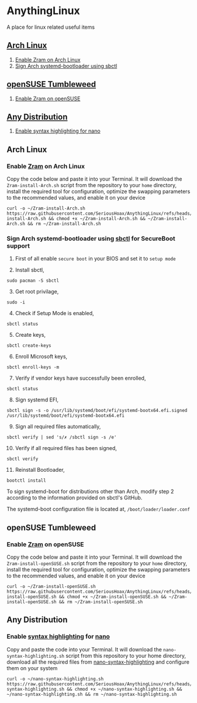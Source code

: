 # AnythingLinux
A place for linux related useful items

## [Arch Linux](https://archlinux.org)
1. [Enable Zram on Arch Linux](https://github.com/SeriousHoax/AnythingLinux#enable-zram-on-arch-linux)
2. [Sign Arch systemd-bootloader using sbctl](https://github.com/SeriousHoax/AnythingLinux#sign-arch-systemd-bootloader-using-sbctl-for-secureboot-support)
## [openSUSE Tumbleweed](https://www.opensuse.org)
1. [Enable Zram on openSUSE](https://github.com/SeriousHoax/AnythingLinux#enable-zram-on-opensuse)

## [Any Distribution](https://www.linux.org/pages/download)
1. [Enable syntax highlighting for nano](https://github.com/SeriousHoax/AnythingLinux#enable-syntax-highlighting-for-nano)

## Arch Linux

### Enable [Zram](https://wiki.archlinux.org/title/Zram) on Arch Linux
Copy the code below and paste it into your Terminal. It will download the `Zram-install-Arch.sh` script from the repository to your `home` directory, install the required tool for configuration, optimize the swapping parameters to the recommended values, and enable it on your device
```
curl -o ~/Zram-install-Arch.sh https://raw.githubusercontent.com/SeriousHoax/AnythingLinux/refs/heads/main/Zram-install-Arch.sh && chmod +x ~/Zram-install-Arch.sh && ~/Zram-install-Arch.sh && rm ~/Zram-install-Arch.sh
```

### Sign Arch systemd-bootloader using [sbctl](https://github.com/Foxboron/sbctl) for SecureBoot support
1. First of all enable ```secure boot``` in your BIOS and set it to ```setup mode```

2. Install sbctl, 
```
sudo pacman -S sbctl
```
3. Get root privilage, 
```
sudo -i
```
4. Check if Setup Mode is enabled, 
```
sbctl status
```
5. Create keys, 
```
sbctl create-keys
```
6. Enroll Microsoft keys,
```
sbctl enroll-keys -m
```
7. Verify if vendor keys have successfully been enrolled, 
```
sbctl status
```
8. Sign systemd EFI,
```
sbctl sign -s -o /usr/lib/systemd/boot/efi/systemd-bootx64.efi.signed /usr/lib/systemd/boot/efi/systemd-bootx64.efi
```
09. Sign all required files automatically,
```
sbctl verify | sed 's/✗ /sbctl sign -s /e'
```
10. Verify if all required files has been signed,
```
sbctl verify
```
11. Reinstall Bootloader,
```
bootctl install
```
To sign systemd-boot for distributions other than Arch, modify step 2 according to the information provided on sbctl's GitHub.

The systemd-boot configuration file is located at, ```/boot/loader/loader.conf```

## openSUSE Tumbleweed

### Enable [Zram](https://wiki.archlinux.org/title/Zram) on openSUSE
Copy the code below and paste it into your Terminal. It will download the `Zram-install-openSUSE.sh` script from the repository to your `home` directory, install the required tool for configuration, optimize the swapping parameters to the recommended values, and enable it on your device
```
curl -o ~/Zram-install-openSUSE.sh https://raw.githubusercontent.com/SeriousHoax/AnythingLinux/refs/heads/main/Zram-install-openSUSE.sh && chmod +x ~/Zram-install-openSUSE.sh && ~/Zram-install-openSUSE.sh && rm ~/Zram-install-openSUSE.sh
```

## Any Distribution

### Enable [syntax highlighting](https://en.wikipedia.org/wiki/Syntax_highlighting) for [nano](https://www.nano-editor.org)
Copy and paste the code into your Terminal. It will download the `nano-syntax-highlighting.sh` script from this repository to your home directory, download all the required files from [nano-syntax-highlighting](https://github.com/galenguyer/nano-syntax-highlighting) and configure them on your system
```
curl -o ~/nano-syntax-highlighting.sh https://raw.githubusercontent.com/SeriousHoax/AnythingLinux/refs/heads/main/nano-syntax-highlighting.sh && chmod +x ~/nano-syntax-highlighting.sh && ~/nano-syntax-highlighting.sh && rm ~/nano-syntax-highlighting.sh
```